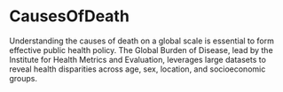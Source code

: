 # CausesOfDeath
Understanding the causes of death on a global scale is essential to form effective public health policy. The Global Burden of Disease, lead by the Institute for Health Metrics and Evaluation, leverages large datasets to reveal health disparities across age, sex, location, and socioeconomic groups.
